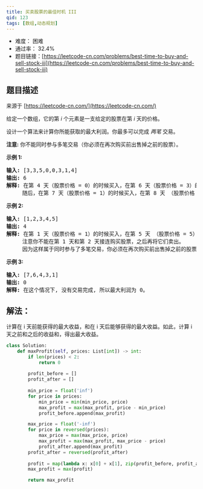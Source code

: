 ```yaml
---
title: 买卖股票的最佳时机 III
qid: 123
tags: [数组,动态规划]
---
```



- 难度： 困难
- 通过率： 32.4%
- 题目链接：[https://leetcode-cn.com/problems/best-time-to-buy-and-sell-stock-iii](https://leetcode-cn.com/problems/best-time-to-buy-and-sell-stock-iii)


## 题目描述

来源于 [https://leetcode-cn.com/](https://leetcode-cn.com/)

<p>给定一个数组，它的第<em> i</em> 个元素是一支给定的股票在第 <em>i </em>天的价格。</p>

<p>设计一个算法来计算你所能获取的最大利润。你最多可以完成&nbsp;<em>两笔&nbsp;</em>交易。</p>

<p><strong>注意:</strong>&nbsp;你不能同时参与多笔交易（你必须在再次购买前出售掉之前的股票）。</p>

<p><strong>示例&nbsp;1:</strong></p>

<pre><strong>输入:</strong> [3,3,5,0,0,3,1,4]
<strong>输出:</strong> 6
<strong>解释:</strong> 在第 4 天（股票价格 = 0）的时候买入，在第 6 天（股票价格 = 3）的时候卖出，这笔交易所能获得利润 = 3-0 = 3 。
&nbsp;    随后，在第 7 天（股票价格 = 1）的时候买入，在第 8 天 （股票价格 = 4）的时候卖出，这笔交易所能获得利润 = 4-1 = 3 。</pre>

<p><strong>示例 2:</strong></p>

<pre><strong>输入:</strong> [1,2,3,4,5]
<strong>输出:</strong> 4
<strong>解释:</strong> 在第 1 天（股票价格 = 1）的时候买入，在第 5 天 （股票价格 = 5）的时候卖出, 这笔交易所能获得利润 = 5-1 = 4 。 &nbsp; 
&nbsp;    注意你不能在第 1 天和第 2 天接连购买股票，之后再将它们卖出。 &nbsp; 
&nbsp;    因为这样属于同时参与了多笔交易，你必须在再次购买前出售掉之前的股票。
</pre>

<p><strong>示例 3:</strong></p>

<pre><strong>输入:</strong> [7,6,4,3,1] 
<strong>输出:</strong> 0 
<strong>解释:</strong> 在这个情况下, 没有交易完成, 所以最大利润为 0。</pre>


## 解法：

计算在 i 天前能获得的最大收益，和在 i 天后能够获得的最大收益。如此，计算 i 天之前和之后的收益和，得出最大收益。

```python
class Solution:
    def maxProfit(self, prices: List[int]) -> int:
        if len(prices) < 2:
            return 0
        
        profit_before = []
        profit_after = [] 
        
        min_price = float('inf')
        for price in prices:
            min_price = min(min_price, price)
            max_profit = max(max_profit, price - min_price)
            profit_before.append(max_profit)

        max_price = float('-inf')
        for price in reversed(prices):
            max_price = max(max_price, price)
            max_profit = max(max_profit, max_price - price)
            profit_after.append(max_profit)
        profit_after = reversed(profit_after)
        
        profit = map(lambda x: x[0] + x[1], zip(profit_before, profit_after))
        max_profit = max(profit)

        return max_profit
```